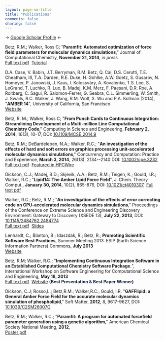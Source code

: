 ```yaml
---
layout: page-no-title
title: "Publications"
comments: false
sharing: false
---
```


-> [Google Scholar Profile](http://scholar.google.com/citations?user=9BnGBWIAAAAJ) <-

Betz, R.M.; Walker, Ross C; "**Paramfit: Automated optimization of force field parameters for molecular dynamics
simulations**," Journal of Computational Chemistry, **November 21, 2014**, _in press_  
[Full text pdf](papers/2014_11_Betz_Walker_Paramfit_jcc23775.pdf)&nbsp;
[Tutorial](http://ambermd.org/tutorials/advanced/tutorial23/index.html)

D.A. Case, V. Babin, J.T. Berryman, R.M. Betz, Q. Cai, D.S. Cerutti, T.E. Cheatham, III, T.A. Darden, R.E. Duke, 
H. Gohlke, A.W. Goetz, S. Gusarov, N. Homeyer, P. Janowski, J. Kaus, I. Kolossv&aacute;ry, A. Kovalenko, T.S. Lee, 
S. LeGrand, T. Luchko, R. Luo, B. Madej, K.M. Merz, F. Paesani, D.R. Roe, A. Roitberg, C. Sagui, R. Salomon-Ferrer, 
G. Seabra, C.L. Simmerling, W. Smith, J. Swails, R.C. Walker, J. Wang, R.M. Wolf, X. Wu and P.A. Kollman (2014), 
"**AMBER 14**", University of California, San Francisco  
[Website](http://ambermd.org/)&nbsp;

Betz, R. M.; Walker, Ross C; "**From Punch Cards to Continuous Integration: Streamlining Development of a Multi-million Line Computational Chemistry Code**," Computing in Science and Engineering, **February 2, 2014**, 16(3), 10-17, DOI: [<u>10.1109/MCSE.2014.9</u>](http://dx.doi.org/10.1109/MCSE.2014.9)

Betz, R.M.; DeBardeleben, N.A.; Walker, R.C.; "**An investigation of the effects of hard and soft errors on graphics processing unit-accelerated molecular dynamics simulations**," Concurrency and Computation: Practice and Experience, **March 3, 2014**, 26(13), 2134--2140
DOI: [<u>10.1002/cpe.3232</u>](http://dx.doi.org/10.1002/cpe.3232)&nbsp;
[Full text pdf](papers/2014_03_ECC_AMBER_Paper_10.1002_cpe.3232.pdf)&nbsp;
[Featured in HPCWire](http://www.hpcwire.com/2014/03/13/ecc-performance-price-worth-gpus)

Dickson, C.J.; Madej, B.D.; Skjevik, A.A.; Betz, R.M.; Teigen, K.; Gould, I.R.; Walker, R.C.; "**Lipid14: The Amber Lipid Force Field**", J. Chem. Theory Comput., **January 30, 2014**, 10(2), 865-879,
     DOI: [<u>10.1021/ct4010307</u>](http://dx.doi.org/10.1021/ct4010307)&nbsp;
[Full text pdf](papers/2014_01_30_JCTC_Lipid14_ct4010307.pdf)

Walker, R.C.; Betz, R.M.; "**An investigation of the effects of error correcting code on GPU-accelerated molecular dynamics simulations**," Proceedings of the Conference on Extreme Science and Engineering Discovery Environment: Gateway to Discovery (XSEDE 13), **July 22, 2013**, 
    DOI: [<u>10.1145/2484762.2484774</u>](http://dx.doi.org/10.1145/2484762.2484774)  
[Full text pdf](papers/xsede13_betz_walker_ecc.pdf)&nbsp;
[Slides](https://www.xsede.org/documents/384387/561669/2013_XSEDE_ECC.pdf)&nbsp;

 Lenhardt, C.; Blanton, B.; Idaszdak, R.; Betz, R.; **Promoting Scientific Software Best Practices**, Summer Meeting 2013.
 ESIP (Earth Science Information Partners) Commons, **July 2013**  
[Website](http://commons.esipfed.org/node/1474)

Betz, R.M; Walker, R.C.;
"**Implementing Continuous Integration Software in an Established Computational Chemistry Software Package.**", 
    International Workshop on Software Engineering for Computational Science and Engineering, **May 18, 2013**  
[Full text pdf](papers/icsews13secse-id18-p-16578-preprint.pdf)&nbsp;
[Website](http://secse13.cs.ua.edu/ICSE/)
<font color=#0E263E>**(Best Presentation &amp; Best Paper Winner)**</font>

Dickson, C.J; Rosso,L.; Betz,R.M.; Walker,R.C.; Gould, I.R.
"**GAFFlipid: a General Amber Force Field for the accurate molecular dynamics simulation of phospholipid**," Soft Matter,
**2012**, 8, 9617-9627, DOI: [<u>10.1039/C2SM26007G </u>](http://dx.doi.org/10.1039/C2SM26007G)

Betz, R.M.; Walker, R.C.;
"**Paramfit: A program for automated forcefield parameter generation using a genetic algorithm**," 
American Chemical Society National Meeting, **2012**,   
[Poster pdf](papers/RBetz_ACS12_paramfit.pdf)
    

